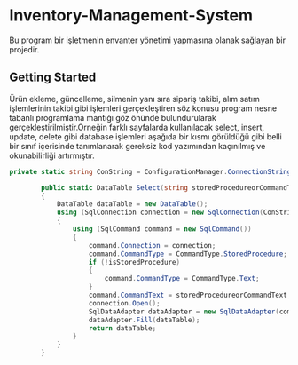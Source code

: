 # Inventory-Management-System
Bu program bir işletmenin envanter yönetimi yapmasına olanak sağlayan bir projedir.
## Getting Started
Ürün ekleme, güncelleme, silmenin yanı sıra sipariş takibi, alım satım işlemlerinin takibi gibi işlemleri gerçekleştiren söz konusu program nesne tabanlı programlama mantığı göz önünde bulundurularak gerçekleştirilmiştir.Örneğin farklı sayfalarda kullanılacak select, insert, update, delete gibi database işlemleri aşağıda bir kısmı görüldüğü gibi belli bir sınıf içerisinde tanımlanarak gereksiz kod yazımından kaçınılmış ve okunabilirliği artırmıştır.
```c#
private static string ConString = ConfigurationManager.ConnectionStrings["Inventory_Management_System.Properties.Settings.InventoryManagementSystemConnectionString"].ConnectionString;

        public static DataTable Select(string storedProcedureorCommandText, bool isStoredProcedure = true)
        {
            DataTable dataTable = new DataTable();
            using (SqlConnection connection = new SqlConnection(ConString))
            {
                using (SqlCommand command = new SqlCommand())
                {
                    command.Connection = connection;
                    command.CommandType = CommandType.StoredProcedure;
                    if (!isStoredProcedure)
                    {
                        command.CommandType = CommandType.Text;
                    }
                    command.CommandText = storedProcedureorCommandText;
                    connection.Open();
                    SqlDataAdapter dataAdapter = new SqlDataAdapter(command);
                    dataAdapter.Fill(dataTable);
                    return dataTable;
                }
            }
        }
```
